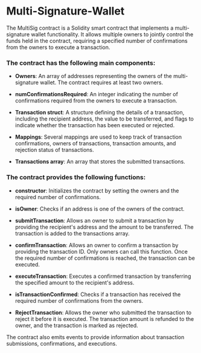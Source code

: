 # Multi-Signature-Wallet

The MultiSig contract is a Solidity smart contract that implements a multi-signature wallet functionality. It allows multiple owners to jointly control the funds held in the contract, requiring a specified number of confirmations from the owners to execute a transaction.

### The contract has the following main components:

- **Owners**: An array of addresses representing the owners of the multi-signature wallet. The contract requires at least two owners.

- **numConfirmationsRequired**: An integer indicating the number of confirmations required from the owners to execute a transaction.

- **Transaction struct**: A structure defining the details of a transaction, including the recipient address, the value to be transferred, and flags to indicate whether the transaction has been executed or rejected.

- **Mappings**: Several mappings are used to keep track of transaction confirmations, owners of transactions, transaction amounts, and rejection status of transactions.

- **Transactions array**: An array that stores the submitted transactions.

### The contract provides the following functions:

- **constructor**: Initializes the contract by setting the owners and the required number of confirmations.

- **isOwner**: Checks if an address is one of the owners of the contract.

- **submitTransaction**: Allows an owner to submit a transaction by providing the recipient's address and the amount to be transferred. The transaction is added to the transactions array.

- **confirmTransaction**: Allows an owner to confirm a transaction by providing the transaction ID. Only owners can call this function. Once the required number of confirmations is reached, the transaction can be executed.

- **executeTransaction**: Executes a confirmed transaction by transferring the specified amount to the recipient's address.

- **isTransactionConfirmed**: Checks if a transaction has received the required number of confirmations from the owners.

- **RejectTransaction**: Allows the owner who submitted the transaction to reject it before it is executed. The transaction amount is refunded to the owner, and the transaction is marked as rejected.

The contract also emits events to provide information about transaction submissions, confirmations, and executions.

